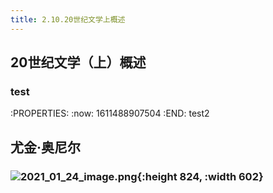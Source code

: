 ```yaml
---
title: 2.10.20世纪文学上概述
---
```


## 20世纪文学（上）概述
### test
:PROPERTIES:
:now: 1611488907504
:END:
test2
## 尤金·奥尼尔
### ![2021_01_24_image.png](https://cdn.logseq.com/%2F4f9c0a67-bcf1-4b26-b3c0-3c18c1de95ab254e0460-7628-44a5-9ab7-430a60fe1eb72021_01_24_image.png?Expires=4765089673&Signature=KC2aq7puJgck5ZFD8wMfXTNHLfw5eIeOVBB9E8QvM8D-qYf8i3GxxiGULWDISiej~2vg-TUHyQi5og3p7OocU8VwKjT3euk9R7XkKSUKEHka~UfYV99Sub99cZxBwtfCNQ8xZLLfh6R46xO-wzDrTBTezylIVJBpDGPyQN7r7uj1cSYa4L1dLRXpqU8WvOj1hM0ffmP-eR62f8VmzQSJq7n3L31iZRg~j-U3Mr206TEDoQAfs9xVqWJR9SBIJqcSHxzSGhA3ji0wTNimWBxLkAEpefg2HRklLsjRCIBamuFC8WUYMUKGMr6HKFxmDdNO3HohW9-76YRy95JTdx26-w__&Key-Pair-Id=APKAJE5CCD6X7MP6PTEA){:height 824, :width 602}
##
